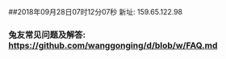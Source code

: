 ##2018年09月28日07时12分07秒 新址: 159.65.122.98
### 兔友常见问题及解答: https://github.com/wanggonging/d/blob/w/FAQ.md

